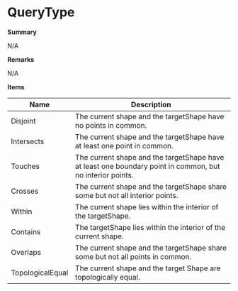 # QueryType

**Summary**

N/A

**Remarks**

N/A

**Items**

|Name|Description|
|---|---|
|Disjoint|The current shape and the targetShape have no points in common.|
|Intersects|The current shape and the targetShape have at least one point in common.|
|Touches|The current shape and the targetShape have at least one boundary point in common, but no interior points.|
|Crosses|The current shape and the targetShape share some but not all interior points.|
|Within|The current shape lies within the interior of the targetShape.|
|Contains|The targetShape lies within the interior of the current shape.|
|Overlaps|The current shape and the targetShape share some but not all points in common.|
|TopologicalEqual|The current shape and the target Shape are topologically equal.|

